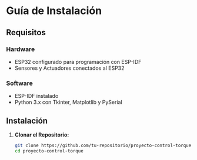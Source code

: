# Guía de Instalación

## Requisitos

### Hardware
- ESP32 configurado para programación con ESP-IDF
- Sensores y Actuadores conectados al ESP32

### Software
- ESP-IDF instalado
- Python 3.x con Tkinter, Matplotlib y PySerial

## Instalación

1. **Clonar el Repositorio:**
   ```bash
   git clone https://github.com/tu-repositorio/proyecto-control-torque.git
   cd proyecto-control-torque
